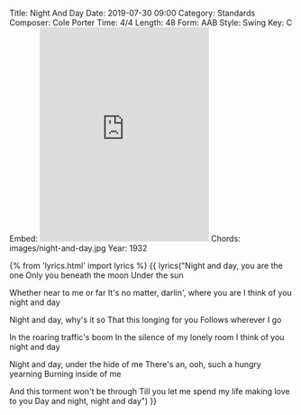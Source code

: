 Title: Night And Day
Date: 2019-07-30 09:00
Category: Standards
Composer: Cole Porter
Time: 4/4
Length: 48
Form: AAB
Style: Swing
Key: C
Embed: <iframe src="https://open.spotify.com/embed/user/thatdavidmiller/playlist/6ORuBNjsINIv2kOtMCB50W" width="300" height="380" frameborder="0" allowtransparency="true" allow="encrypted-media"></iframe>
Chords: images/night-and-day.jpg
Year: 1932

{% from 'lyrics.html' import lyrics %}
{{ lyrics("Night and day, you are the one
Only you beneath the moon
Under the sun

Whether near to me or far
It's no matter, darlin', where you are
I think of you night and day

Night and day, why's it so
That this longing for you
Follows wherever I go

In the roaring traffic's boom
In the silence of my lonely room
I think of you night and day

Night and day, under the hide of me
There's an, ooh, such a hungry yearning
Burning inside of me

And this torment won't be through
Till you let me spend my life making love to you
Day and night, night and day") }}
